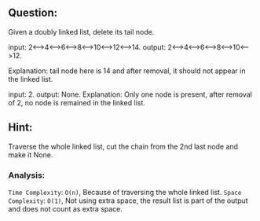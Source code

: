 ## Question:

Given a doubly linked list, delete its tail node.

input: 2<-->4<-->6<-->8<-->10<-->12<-->14.
output: 2<-->4<-->6<-->8<-->10<-->12.

Explanation: tail node here is 14 and after removal, it should not appear in the linked list.

input: 2.
output: None.
Explanation: Only one node is present, after removal of 2, no node is remained in the linked list.

## Hint:

Traverse the whole linked list, cut the chain from the 2nd last node and make it None.

### Analysis:

`Time Complexity`: `O(n)`, Because of traversing the whole linked list.
`Space Complexity`: `O(1)`, Not using extra space, the result list is part of the output and does not count as extra space.
